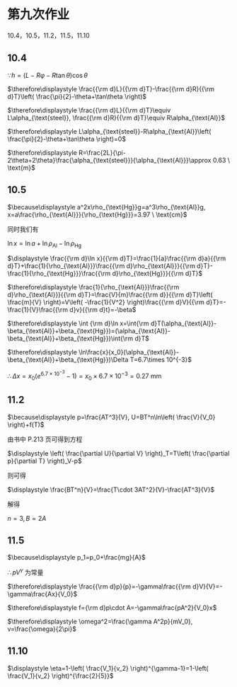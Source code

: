 # 第九次作业

10.4，10.5，11.2，11.5，11.10

## 10.4

$\because\displaystyle h=(L-R\varphi-R\tan\theta)\cos\theta$

$\therefore\displaystyle \frac{{\rm d}L}{{\rm d}T}-\frac{{\rm d}R}{{\rm d}T}\left( \frac{\pi}{2}-\theta+\tan\theta \right)$

$\therefore\displaystyle \frac{{\rm d}L}{{\rm d}T}\equiv L\alpha_{\text{steel}}, \frac{{\rm d}R}{{\rm d}T}\equiv R\alpha_{\text{Al}}$

$\therefore\displaystyle L\alpha_{\text{steel}}-R\alpha_{\text{Al}}\left( \frac{\pi}{2}-\theta+\tan\theta \right)=0$

$\therefore\displaystyle R=\frac{2L}{\pi-2\theta+2\theta}\frac{\alpha_{\text{steel}}}{\alpha_{\text{Al}}}\approx 0.63 \ \text{m}$

## 10.5

$\because\displaystyle a^2x\rho_{\text{Hg}}g=a^3\rho_{\text{Al}}g, x=a\frac{\rho_{\text{Al}}}{\rho_{\text{Hg}}}=3.97 \ \text{cm}$

同时我们有

$\displaystyle \ln x=\ln a+\ln \rho_{\text{Al}}-\ln \rho_{\text{Hg}}$

$\displaystyle \frac{{\rm d}\ln x}{{\rm d}T}=\frac{1}{a}\frac{{\rm d}a}{{\rm d}T}+\frac{1}{\rho_{\text{Al}}}\frac{{\rm d}\rho_{\text{Al}}}{{\rm d}T}-\frac{1}{\rho_{\text{Hg}}}\frac{{\rm d}\rho_{\text{Hg}}}{{\rm d}T}$

$\therefore\displaystyle \frac{1}{\rho_{\text{Al}}}\frac{{\rm d}\rho_{\text{Al}}}{{\rm d}T}=\frac{V}{m}\frac{{\rm d}}{{\rm d}T}\left( \frac{m}{V} \right)=V\left( -\frac{1}{V^2} \right)\frac{{\rm d}V}{{\rm d}T}=-\frac{1}{V}\frac{{\rm d}v}{{\rm d}t}=-\beta$

$\therefore\displaystyle \int {\rm d}\ln x=\int{\rm d}T(\alpha_{\text{Al}}-\beta_{\text{Al}}+\beta_{\text{Hg}})=(\alpha_{\text{Al}}-\beta_{\text{Al}}+\beta_{\text{Hg}})\int{\rm d}T$

$\therefore\displaystyle \ln\frac{x}{x_0}(\alpha_{\text{Al}}-\beta_{\text{Al}}+\beta_{\text{Hg}})\Delta T=6.7\times 10^{-3}$

$\therefore\displaystyle \Delta x=x_0(e^{6.7\times 10^{-3}}-1)=x_0\times6.7\times 10^{-3}=0.27\ \text{mm}$

## 11.2

$\because\displaystyle p=\frac{AT^3}{V}, U=BT^n\ln\left( \frac{V}{V_0} \right)+f(T)$

由书中 P.213 页可得到方程

$\displaystyle \left( \frac{\partial U}{\partial V} \right)_T=T\left( \frac{\partial p}{\partial T} \right)_V-p$

则可得

$\displaystyle \frac{BT^n}{V}=\frac{T\cdot 3AT^2}{V}-\frac{AT^3}{V}$

解得

$n=3, B=2A$

## 11.5

$\because\displaystyle p_1=p_0+\frac{mg}{A}$

$\therefore pV^\gamma$ 为常量

$\therefore\displaystyle \frac{{\rm d}p}{p}=-\gamma\frac{{\rm d}V}{V}=-\gamma\frac{Ax}{V_0}$

$\therefore\displaystyle f={\rm d}p\cdot A=-\gamma\frac{pA^2}{V_0}x$

$\therefore\displaystyle \omega^2=\frac{\gamma A^2p}{mV_0}, v=\frac{\omega}{2\pi}$

## 11.10

$\displaystyle \eta=1-\left( \frac{V_1}{v_2} \right)^{\gamma-1}=1-\left( \frac{V_1}{v_2} \right)^{\frac{2}{5}}$
